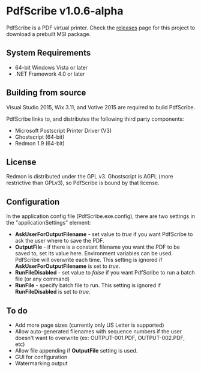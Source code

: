 # PdfScribe v1.0.6-alpha

PdfScribe is a PDF virtual printer. Check the [releases](https://github.com/matthewgregg/PdfScribe/releases) page for this project to download a prebuilt MSI package.

## System Requirements

* 64-bit Windows Vista or later
* .NET Framework 4.0 or later

## Building from source

Visual Studio 2015, Wix 3.11, and Votive 2015 are required to build PdfScribe.

PdfScribe links to, and distributes the following third party components:

* Microsoft Postscript Printer Driver (V3)
* Ghostscript (64-bit)
* Redmon 1.9 (64-bit)

## License

Redmon is distributed under the GPL v3. Ghostscript is AGPL (more restrictive than GPLv3), so PdfScribe is bound by that license.



## Configuration
 
In the application config file (PdfScribe.exe.config), there are two settings in the "applicationSettings" element:

* ****AskUserForOutputFilename**** - set value to *true* if you want PdfScribe to ask the user where to save the PDF.
* ****OutputFile**** - if there is a constant filename you want the PDF to be saved to, set its value here. Environment variables can be used. PdfScribe will overwrite each time. This setting is ignored if  **AskUserForOutputFilename** is set to *true*. 
* ****RunFileDisabled**** - set value to *false* if you want PdfScribe to run a batch file (or any command)
* ****RunFile**** - specify batch file to run. This setting is ignored if **RunFileDisabled** is set to *true*.


## To do

* Add more page sizes (currently only US Letter is supported)
* Allow auto-generated filenames with sequence numbers if the user doesn't want to overwrite (ex: OUTPUT-001.PDF, OUTPUT-002.PDF, etc)
* Allow file appending if **OutputFile** setting is used.
* GUI for configuration
* Watermarking output

 


